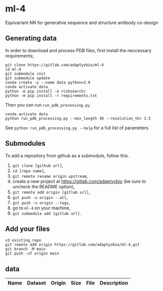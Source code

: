 # ml-4
Equivariant NN for generative sequence and structure antibody co-design

## Generating data
In order to download and process PDB files, first install the neccessary requirements;
```
git clone https://gitlab.com/adaptyvbio/ml-4
cd ml-4
git submodule init
git submodule update
conda create -y --name data python=3.9
conda activate data
python -m pip install -e rcsbsearch/ 
python -m pip install -r requirements.txt
```

Then you can run `run_pdb_processing.py`.
```
conda activate data
python run_pdb_processing.py --min_length 30 --resolution_thr 3.5
```

See `python run_pdb_processing.py --help` for a full list of parameters.

## Submodules

To add a repository from github as a submodule, follow this.
1. `git clone [github url]`,
2. `cd [repo name]`,
3. `git remote rename origin upstream`,
4. create a new project at https://gitlab.com/adaptyvbio (be sure to uncheck the README option),
5. `git remote add origin [gitlab url]`,
6. `git push -u origin --all`,
7. `git push -u origin --tags`,
8. go to `ml-4` on your machine,
9. `git submodule add [gitlab url]`.

## Add your files

```
cd existing_repo
git remote add origin https://gitlab.com/adaptyvbio/ml-4.git
git branch -M main
git push -uf origin main
```

## data

|Name|Dataset|Origin|Size|File|Description|
|----|-----|-----|----|-----|------|


